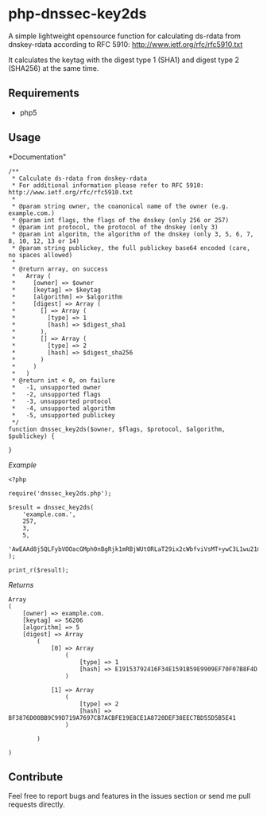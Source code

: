 # php-dnssec-key2ds
A simple lightweight opensource function for calculating ds-rdata from dnskey-rdata according to RFC 5910: http://www.ietf.org/rfc/rfc5910.txt

It calculates the keytag with the digest type 1 (SHA1) and digest type 2 (SHA256) at the same time.

## Requirements

* php5
 
## Usage

*Documentation"

	/**
	 * Calculate ds-rdata from dnskey-rdata
	 * For additional information please refer to RFC 5910: http://www.ietf.org/rfc/rfc5910.txt
	 * 
	 * @param string owner, the coanonical name of the owner (e.g. example.com.)
	 * @param int flags, the flags of the dnskey (only 256 or 257)
	 * @param int protocol, the protocol of the dnskey (only 3)
	 * @param int algoritm, the algorithm of the dnskey (only 3, 5, 6, 7, 8, 10, 12, 13 or 14)
	 * @param string publickey, the full publickey base64 encoded (care, no spaces allowed)
	 * 
	 * @return array, on success
	 *   Array (
	 *     [owner] => $owner
	 *     [keytag] => $keytag
	 *     [algorithm] => $algorithm
	 *     [digest] => Array (
	 *       [] => Array (
	 *         [type] => 1
	 *         [hash] => $digest_sha1
	 *       ),
	 *       [] => Array (
	 *         [type] => 2
	 *         [hash] => $digest_sha256
	 *       )
	 *     )
	 *   )
	 * @return int < 0, on failure
	 *   -1, unsupported owner
	 *   -2, unsupported flags
	 *   -3, unsupported protocol
	 *   -4, unsupported algorithm
	 *   -5, unsupported publickey
	 */
	function dnssec_key2ds($owner, $flags, $protocol, $algorithm, $publickey) {

	}

*Example*

	<?php

	require('dnssec_key2ds.php');

	$result = dnssec_key2ds(
		'example.com.',
		257, 
		3, 
		5, 
		'AwEAAd8j5QLFybVOOacGMph0nBgRjk1mRBjWUtORLaT29ix2cWbfviVsMT+ywC3L1wu21mzfjai9c3h7Fwu7nNDQqGd//6u7r3K0qIllSiOO2N6NXfc1cyuwJD72zVCWxHxigZnzZOEA2ad2JJmCL4+bCh5qfovv6i1fJKECIZJZ9UfgOltJhjwmrjzakIPZR81V7XX90BuaymCrN28nNwPJM40='
	);

	print_r($result);
	
*Returns*

	Array
	(
		[owner] => example.com.
		[keytag] => 56206
		[algorithm] => 5
		[digest] => Array
			(
				[0] => Array
					(
						[type] => 1
						[hash] => E19153792416F34E1591B59E9909EF70F07B8F4D
					)

				[1] => Array
					(
						[type] => 2
						[hash] => BF3876D00BB9C99D719A7697CB7ACBFE19E8CE1A8720DEF38EEC7BD55D5B5E41
					)

			)

	)

## Contribute

Feel free to report bugs and features in the issues section or send me pull requests directly.
